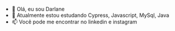 - 👋 Olá, eu sou Darlane
- 🌱 Atualmente estou estudando Cypress, Javascript, MySql, Java
- 📫 Você pode me encontrar no linkedin e instagram


